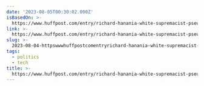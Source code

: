 ```yaml
---
date: '2023-08-05T00:30:02.000Z'
isBasedOn: >-
  https://www.huffpost.com/entry/richard-hanania-white-supremacist-pseudonym-richard-hoste_n_64c93928e4b021e2f295e817
link: >-
  https://www.huffpost.com/entry/richard-hanania-white-supremacist-pseudonym-richard-hoste_n_64c93928e4b021e2f295e817
slug: >-
  2023-08-04-httpswwwhuffpostcomentryrichard-hanania-white-supremacist-pseudonym-richard-hosten64c93928e4b021e2f295e817
tags:
  - politics
  - tech
title: >-
  https://www.huffpost.com/entry/richard-hanania-white-supremacist-pseudonym-richard-hoste_n_64c93928e4b021e2f295e817
---
```


